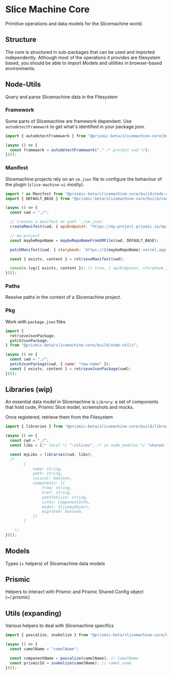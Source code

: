 # Slice Machine Core

Primitive operations and data models for the Slicemachine world.

## Structure

The core is structured in sub-packages that can be used and imported independently. Although most of the operations it provides are filesystem based, you should be able to import Models and utilities in browser-based environments.

## Node-Utils

Query and parse Slicemachine data in the Filesystem

### Framework

Some parts of Slicemachine are framework dependent.
Use `autodetectFramework` to get what's identified in your package.json.

```javascript
import { autodetectFramework } from "@prismic-beta/slicemachine-core/build/node-utils";

(async () => {
  const framework = autodetectFramework("." /* project cwd */);
})();
```

### Manifest

Slicemachine projects rely on an `sm.json` file to configure the behaviour of
the plugin (`slice-machine-ui` mostly).

```javascript
import * as Manifest from "@prismic-beta/slicemachine-core/build/node-utils/manifest";
import { DEFAULT_BASE } from "@prismic-beta/slicemachine-core/build/consts";

(async () => {
  const cwd = "./";

  // creates a manifest at path `./sm.json`
  createManifest(cwd, { apiEndpoint: "https://my-project.prismic.io/api/v2" });

  // my-project
  const maybeRepoName = maybeRepoNameFromSMFile(cwd, DEFAULT_BASE);

  patchManifest(cwd, { storybook: `https://${maybeRepoName}.vercel.app` });

  const { exists, content } = retrieveManifest(cwd);

  console.log({ exists, content }); // true, { apiEndpoint, storybook }
})();
```

### Paths

Resolve paths in the context of a Slicemachine project.

### Pkg

Work with `package.json` files

```javascript
import {
  retrieveJsonPackage,
  patchJsonPackage,
} from "@prismic-beta/slicemachine-core/build/node-utils";

(async () => {
  const cwd = "./";
  patchJsonPackage(cwd, { name: "new-name" });
  const { exists, content } = retrieveJsonPackage(cwd);
})();
```

## Libraries (wip)

An essential data model in Slicemachine is `Library`: a set of components
that hold code, Prismic Slice model, screenshots and mocks.

Once registered, retrieve them from the Filesystem

```javascript
import { libraries } from "@prismic-beta/slicemachine-core/build/libraries";

(async () => {
  const cwd = "./";
  const libs = [/* local */ "~/slices", /* in node_modules */ "shared-lib"];

  const myLibs = libraries(cwd, libs);
  /*
        [
            name: string,
            path: string,
            isLocal: boolean,
            components: [{
                from: string,
                href: string,
                pathToSlice: string,
                infos: ComponentInfo,
                model: SliceAsObject,
                migrated: boolean,
            }]
        ]

    */
})();
```

## Models

Types (+ helpers) of Slicemachine data models

## Prismic

Helpers to interact with Prismic and Prismic Shared Config object (~/.prismic)

## Utils (expanding)

Various helpers to deal with Slicemachine specifics

```javascript
import { pascalize, snakelize } from "@prismic-beta/slicemachine-core/build/utils";

(async () => {
  const camelName = "camelName";

  const componentName = pascalize(camelName); // CamelName
  const prismicId = snakelize(camelName); // camel_name
})();
```
